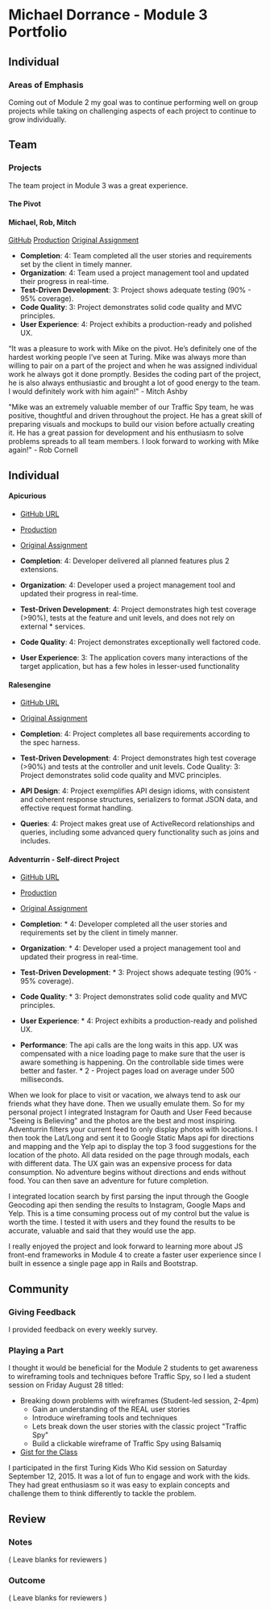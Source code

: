 # Michael Dorrance - Module 3 Portfolio

## Individual

### Areas of Emphasis

Coming out of Module 2 my goal was to continue performing well on group projects while taking on challenging aspects of each project to continue to grow individually.

## Team

### Projects

The team project in Module 3 was a great experience.

#### The Pivot

#### Michael, Rob, Mitch

[GitHub](http://github.com/mitchashby16/the_pivot)
[Production](http://farmers-market-pivot.herokuapp.com)
[Original Assignment](https://github.com/turingschool/lesson_plans/blob/master/ruby_03-professional_rails_applications/the_pivot.md)

* **Completion**: 4: Team completed all the user stories and requirements set by the client in timely manner.
* **Organization**: 4: Team used a project management tool and updated their progress in real-time.
* **Test-Driven Development**: 3: Project shows adequate testing (90% - 95% coverage).
* **Code Quality**: 3: Project demonstrates solid code quality and MVC principles.
* **User Experience**: 4: Project exhibits a production-ready and polished UX.

“It was a pleasure to work with Mike on the pivot. He’s definitely one of the hardest working people I’ve seen at Turing. Mike was always more than willing to pair on a part of the project and when he was assigned individual work he always got it done promptly. Besides the coding part of the project, he is also always enthusiastic and brought a lot of good energy to the team. I would definitely work with him again!"  - Mitch Ashby

"Mike was an extremely valuable member of our Traffic Spy team, he was positive, thoughtful and driven throughout the project. He has a great skill of preparing visuals and mockups to build our vision before actually creating it. He has a great passion for development and his enthusiasm to solve problems spreads to all team members. I look forward to working with Mike again!" - Rob Cornell

## Individual

#### Apicurious

* [GitHub URL](https://github.com/mdorrance/instaclone)
* [Production](https://sharefeed.herokuapp.com)
* [Original Assignment](https://github.com/turingschool/lesson_plans/blob/master/ruby_03-professional_rails_applications/apicurious.md)

* **Completion**: 4: Developer delivered all planned features plus 2 extensions.
* **Organization**: 4: Developer used a project management tool and updated their progress in real-time.
* **Test-Driven Development**: 4: Project demonstrates high test coverage (>90%), tests at the feature and unit levels, and does not rely on external * services.
* **Code Quality**: 4: Project demonstrates exceptionally well factored code.
* **User Experience**: 3: The application covers many interactions of the target application, but has a few holes in lesser-used functionality

#### Ralesengine

* [GitHub URL](https://github.com/mdorrance/Rails_Engine)
* [Original Assignment](https://github.com/turingschool/lesson_plans/blob/master/ruby_03-professional_rails_applications/rales_engine.md)

* **Completion**: 4: Project completes all base requirements according to the spec harness.
* **Test-Driven Development**: 4: Project demonstrates high test coverage (>90%) and tests at the controller and unit levels.
Code Quality: 3: Project demonstrates solid code quality and MVC principles.
* **API Design**: 4: Project exemplifies API design idioms, with consistent and coherent response structures, serializers to format JSON data, and effective request format handling.
* **Queries**: 4: Project makes great use of ActiveRecord relationships and queries, including some advanced query functionality such as joins and includes.

#### Adventurrin - Self-direct Project

* [GitHub URL](https://github.com/mdorrance/adventurrin)
* [Production](https://adventurrin.herokuapp.com)
* [Original Assignment](https://github.com/turingschool/lesson_plans/blob/master/ruby_03-professional_rails_applications/self_directed_project.md)

* **Completion**: * 4: Developer completed all the user stories and requirements set by the client in timely manner.
* **Organization**: * 4: Developer used a project management tool and updated their progress in real-time.
* **Test-Driven Development**: * 3: Project shows adequate testing (90% - 95% coverage).
* **Code Quality**: * 3: Project demonstrates solid code quality and MVC principles.
* **User Experience**: * 4: Project exhibits a production-ready and polished UX.
* **Performance**: The api calls are the long waits in this app. UX was compensated with a nice loading page to make sure that the user is aware something is happening. On the controllable side times were better and faster. * 2 - Project pages load on average under 500 milliseconds.

When we look for place to visit or vacation, we always tend to ask our friends what they have done. Then we usually emulate them. So for my personal project I integrated Instagram for Oauth and User Feed because "Seeing is Believing" and the photos are the best and most inspiring. Adventurrin filters your current feed to only display photos with locations. I then took the Lat/Long and sent it to Google Static Maps api for directions and mapping and the Yelp api to display the top 3 food suggestions for the location of the photo. All data resided on the page through modals, each with different data. The UX gain was an expensive process for data consumption. No adventure begins without directions and ends without food. You can then save an adventure for future completion.  

I integrated location search by first parsing the input through the Google Geocoding api then sending the results to Instagram, Google Maps and Yelp. This is a time consuming process out of my control but the value is worth the time. I tested it with users and they found the results to be accurate, valuable and said that they would use the app.

I really enjoyed the project and look forward to learning more about JS front-end frameworks in Module 4 to create a faster user experience since I built in essence a single page app in Rails and Bootstrap.

## Community

### Giving Feedback

I provided feedback on every weekly survey.

### Playing a Part

I thought it would be beneficial for the Module 2 students to get awareness to wireframing tools and techniques before Traffic Spy, so I led a student session on Friday August 28 titled:
* Breaking down problems with wireframes (Student-led session, 2-4pm)
  - Gain an understanding of the REAL user stories
  - Introduce wireframing tools and techniques
  - Lets break down the user stories with the classic project "Traffic Spy"
  - Build a clickable wireframe of Traffic Spy using Balsamiq
* [Gist for the Class](https://gist.github.com/mdorrance/0542aa31b9328bf80c9c)

I participated in the first Turing Kids Who Kid session on Saturday September 12, 2015. It was a lot of fun to engage and work with the kids. They had great enthusiasm so it was easy to explain concepts and challenge them to think differently to tackle the problem.

## Review

### Notes

( Leave blanks for reviewers )

### Outcome

( Leave blanks for reviewers )
